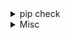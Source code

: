 <details>
<summary>pip check</summary>
`https://css-tricks.com/svg-line-animation-works/
https://yqnn.github.io/svg-path-editor/

https://aydos.com/svgedit/

https://svg-path-visualizer.netlify.app/#M2%2C2%20Q8%2C2%208%2C8

https://css-tricks.com/scale-svg/

https://www.aaron-powell.com/posts/2010-11-07-base64-encoding-images-with-powershell/

use certutil to encode to base64
certutil -encode openme.bmp openme.txt`
</details>


<details>
  <summary>Misc</summary>
https://stackoverflow.com/questions/586182/how-to-insert-an-item-into-an-array-at-a-specific-index-javascript
https://dmitripavlutin.com/differences-between-arrow-and-regular-functions/

https://stackoverflow.com/questions/11952852/css-make-span-extend-to-end-of-its-container-fill-empty-space

inline block?
https://quirksmode.org/css/css2/display.html
</details>
